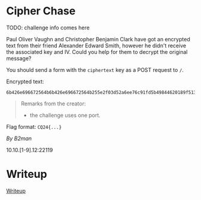 # Cipher Chase

TODO: challenge info comes here

Paul Oliver Vaughn and Christopher Benjamin Clark have got an encrypted text from their friend Alexander Edward Smith, however he didn't receive the associated key and IV. Could you help for them to decrypt the original message?

You should send a form with the `ciphertext` key as a POST request to `/`.

Encrypted text: 

```
6b426e696672564b6b426e696672564b255e2f03d52a6ee76c91fd5b49844620189f51392e3e0a82224de98b50fc43c2
```

> Remarks from the creator:
> * the challenge uses one port.

Flag format: `CQ24{...}`

*By B2man*

10.10.[1-9].12:22119 

# Writeup

[Writeup](WRITEUP.md)

